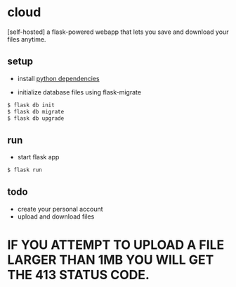 # cloud
[self-hosted] a flask-powered webapp that lets you save and download your files anytime.

## setup
- install [python dependencies](https://github.com/xolanigumbi/cloud/blob/master/requirements.txt "requirements.txt")

-  initialize database files using flask-migrate
```bash
$ flask db init
$ flask db migrate
$ flask db upgrade
```
## run
- start flask app
```bash
$ flask run
```
## todo
- create your personal account
- upload and download files
# IF YOU ATTEMPT TO UPLOAD A FILE LARGER THAN 1MB YOU WILL GET THE 413 STATUS CODE.
